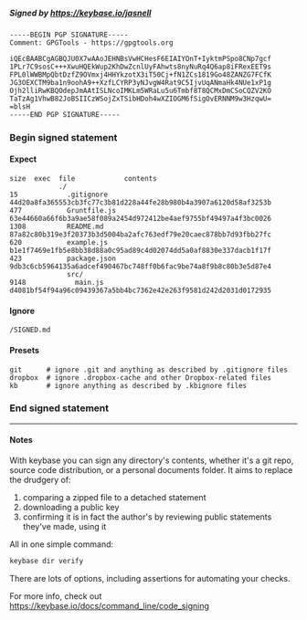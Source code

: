 ##### Signed by https://keybase.io/jasnell
```
-----BEGIN PGP SIGNATURE-----
Comment: GPGTools - https://gpgtools.org

iQEcBAABCgAGBQJU0X7wAAoJEHNBsVwHCHesF6EIAIYOnT+IyktmPSpo8CNp7gcf
1PLr7C9sosC+++XwuHQEkWup2KhDwZcnlUyFAhwts8nyNuRq4Q6ap8iFRexEET9s
FPL0lWWBMpQbtDzfZ9OVmxj4HHYkzotX3iT50Cj+fN1ZCs1819Go48ZANZG7FCfK
JG3OEXCTM9ba1n9oohA9++XzfLCYRP3yNJvgW4Rat9C5IjvUqANmaHk4NUe1xP1g
Ojh2lliRwKBQOdepJmAAtISLNcoIMKLm5WRaLu5u6Tmbf8T8QCMxDmCSoCQZV2KO
TaTzAg1VhwB82JoBSIICzWSojZxTSibHDoh4wXZIOGM6fSigOvERNNM9w3HzqwU=
=blsH
-----END PGP SIGNATURE-----

```

<!-- END SIGNATURES -->

### Begin signed statement 

#### Expect

```
size  exec  file            contents                                                        
            ./                                                                              
15            .gitignore    44d20a8fa365553cb3fc77c3b81d228a44fe28b980b4a3907a6120d58af3253b
477           Gruntfile.js  63e44660a66f6b3a9ae58f089a2454d972412be4aef9755bf49497a4f3bc0026
1308          README.md     87a82c80b319e3f20373b3d5004ba2afc763edf79e20caec878bb7d93fbb27fc
620           example.js    b1e1f7469e1fb5e8bb38d88a0c95ad89c4d02074dd5a0af8830e337dacb1f17f
423           package.json  9db3c6cb5964135a6adcef490467bc748ff0b6fac9be74a8f9b8c80b3e5d87e4
              src/                                                                          
9148            main.js     d4081bf54f94a96c09439367a5bb4bc7362e42e263f9581d242d2031d0172935
```

#### Ignore

```
/SIGNED.md
```

#### Presets

```
git      # ignore .git and anything as described by .gitignore files
dropbox  # ignore .dropbox-cache and other Dropbox-related files    
kb       # ignore anything as described by .kbignore files          
```

<!-- summarize version = 0.0.9 -->

### End signed statement

<hr>

#### Notes

With keybase you can sign any directory's contents, whether it's a git repo,
source code distribution, or a personal documents folder. It aims to replace the drudgery of:

  1. comparing a zipped file to a detached statement
  2. downloading a public key
  3. confirming it is in fact the author's by reviewing public statements they've made, using it

All in one simple command:

```bash
keybase dir verify
```

There are lots of options, including assertions for automating your checks.

For more info, check out https://keybase.io/docs/command_line/code_signing